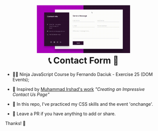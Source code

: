 <h1 align="center"> 
  <img width="300" alt="preview" src="https://raw.githubusercontent.com/freirart/contact-form/master/preview-contact-form.gif" /><br />
  📞 Contact Form 📨
</h1>

- 🐱‍👤 Ninja JavaScript Course by Fernando Daciuk - Exercise 25 (DOM Events);

- 🚀 Inspired by <a href="https://www.youtube.com/channel/UCbwXnUipZsLfUckBPsC7Jog" target="_blank">Muhammad Irshad's work</a> <a style="text-decoration: none" href="https://www.youtube.com/watch?v=kdx_TGjvsMg" target="_blank"><i>"Creating an Impressive Contact Us Page"</i></a>

- 📝 In this repo, I've practiced my CSS skills and the event 'onchange'.

- 🤞 Leave a PR if you have anything to add or share.

Thanks! 🤙
